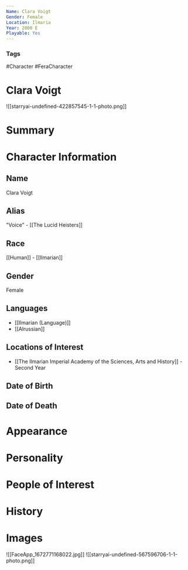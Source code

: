 ```yaml
---
Name: Clara Voigt
Gender: Female
Location: Ilmaria
Year: 2000 E
Playable: Yes
---
```


### Tags
#Character #FeraCharacter

# Clara Voigt
![[starryai-undefined-422857545-1-1-photo.png]]

# Summary


# Character Information

## Name
Clara Voigt

## Alias
"Voice" - [[The Lucid Heisters]]

## Race
[[Human]] - [[Ilmarian]]

## Gender
Female

## Languages
- [[Ilmarian (Language)]]
- [[Alrussian]]

## Locations of Interest
- [[The Ilmarian Imperial Academy of the Sciences, Arts and History]] - Second Year

## Date of Birth

## Date of Death

# Appearance

# Personality

# People of Interest

# History

# Images
![[FaceApp_1672771168022.jpg]]
![[starryai-undefined-567596706-1-1-photo.png]]